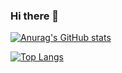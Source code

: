 ### Hi there 👋

[![Anurag's GitHub stats](https://github-readme-stats.vercel.app/api?username=nixbytes)](https://github.com/nixbytes)

[![Top Langs](https://github-readme-stats.vercel.app/api/top-langs/?username=nixbytes&langs_count=8&hide=javascript,vim-script,html)](https://github.com/nixbytes)
<!--
**nixbytes/nixbytes** is a ✨ _special_ ✨ repository because its `README.md` (this file) appears on your GitHub profile.

Here are some ideas to get you started:

- 🔭 I’m currently working on ...
- 🌱 I’m currently learning ...
- 👯 I’m looking to collaborate on ...
- 🤔 I’m looking for help with ...
- 💬 Ask me about ...
- 📫 How to reach me: ...
- 😄 Pronouns: ...
- ⚡ Fun fact: ...
-->
